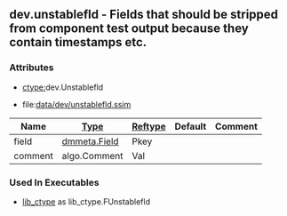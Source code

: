 ## dev.unstablefld - Fields that should be stripped from component test output because they contain timestamps etc.


### Attributes
<a href="#attributes"></a>
* [ctype:](/txt/ssimdb/dmmeta/ctype.md)dev.Unstablefld

* file:[data/dev/unstablefld.ssim](/data/dev/unstablefld.ssim)

|Name|[Type](/txt/ssimdb/dmmeta/ctype.md)|[Reftype](/txt/ssimdb/dmmeta/reftype.md)|Default|Comment|
|---|---|---|---|---|
|field|[dmmeta.Field](/txt/ssimdb/dmmeta/field.md)|Pkey|
|comment|algo.Comment|Val|

### Used In Executables
<a href="#used-in-executables"></a>
* [lib_ctype](/txt/lib/lib_ctype/README.md) as lib_ctype.FUnstablefld


